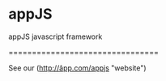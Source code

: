 appJS
=====

appJS javascript framework


================================

See our (http://âpp.com/appjs "website")
